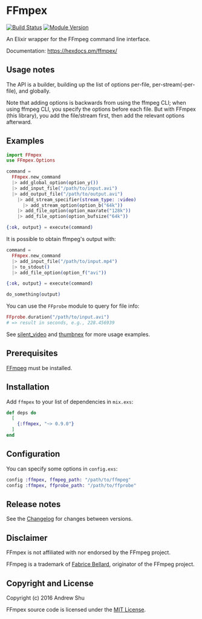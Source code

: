 # FFmpex

[![Build Status](https://github.com/talklittle/ffmpex/actions/workflows/ci.yml/badge.svg)](https://github.com/talklittle/ffmpex/actions?query=workflow%3ACI)
[![Module Version](https://img.shields.io/hexpm/v/ffmpex.svg)](https://hex.pm/packages/ffmpex)

An Elixir wrapper for the FFmpeg command line interface.

Documentation: https://hexdocs.pm/ffmpex/

## Usage notes

The API is a builder, building up the list of options per-file, per-stream(-per-file), and globally.

Note that adding options is backwards from using the ffmpeg CLI; when using ffmpeg CLI, you specify the options before each file. But with FFmpex (this library), you add the file/stream first, then add the relevant options afterward.

## Examples

```elixir
import FFmpex
use FFmpex.Options

command =
  FFmpex.new_command
  |> add_global_option(option_y())
  |> add_input_file("/path/to/input.avi")
  |> add_output_file("/path/to/output.avi")
    |> add_stream_specifier(stream_type: :video)
      |> add_stream_option(option_b("64k"))
    |> add_file_option(option_maxrate("128k"))
    |> add_file_option(option_bufsize("64k"))

{:ok, output} = execute(command)
```

It is possible to obtain ffmpeg's output with:
```elixir
command =
  FFmpex.new_command
  |> add_input_file("/path/to/input.mp4")
  |> to_stdout()
  |> add_file_option(option_f("avi"))

{:ok, output} = execute(command)

do_something(output)
```

You can use the `FFprobe` module to query for file info:

```elixir
FFprobe.duration("/path/to/input.avi")
# => result in seconds, e.g., 228.456939
```

See [silent_video](https://github.com/talklittle/silent_video)
and [thumbnex](https://github.com/talklittle/thumbnex)
for more usage examples.

## Prerequisites

[FFmpeg](https://ffmpeg.org/) must be installed.

## Installation

Add `ffmpex` to your list of dependencies in `mix.exs`:

```elixir
def deps do
  [
    {:ffmpex, "~> 0.9.0"}
  ]
end
```

## Configuration

You can specify some options in `config.exs`:

```elixir
config :ffmpex, ffmpeg_path: "/path/to/ffmpeg"
config :ffmpex, ffprobe_path: "/path/to/ffprobe"
```

## Release notes

See the [Changelog](./CHANGELOG.md) for changes between versions.

## Disclaimer

FFmpex is not affiliated with nor endorsed by the FFmpeg project.

FFmpeg is a trademark of [Fabrice Bellard](http://www.bellard.org/), originator of the FFmpeg project.

## Copyright and License

Copyright (c) 2016 Andrew Shu

FFmpex source code is licensed under the [MIT License](./LICENSE.md).
